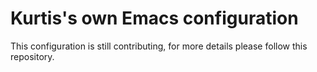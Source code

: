 # Kurtis's own Emacs configuration

This configuration is still contributing, for more details please follow this repository.